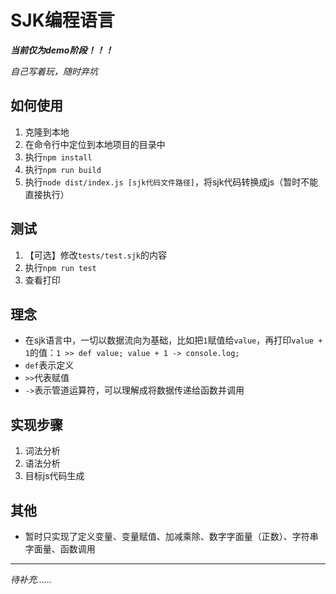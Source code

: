 # SJK编程语言

***当前仅为demo阶段！！！***

*自己写着玩，随时弃坑*

## 如何使用
1. 克隆到本地
2. 在命令行中定位到本地项目的目录中
3. 执行`npm install`
4. 执行`npm run build`
5. 执行`node dist/index.js [sjk代码文件路径]`，将sjk代码转换成js（暂时不能直接执行）

## 测试
1. 【可选】修改`tests/test.sjk`的内容
2. 执行`npm run test`
3. 查看打印

## 理念
+ 在sjk语言中，一切以数据流向为基础，比如把`1`赋值给`value`，再打印`value + 1`的值：`1 >> def value; value + 1 -> console.log;`
+ `def`表示定义
+ `>>`代表赋值
+ `->`表示管道运算符，可以理解成将数据传递给函数并调用

## 实现步骤
1. 词法分析
2. 语法分析
3. 目标js代码生成

## 其他
+ 暂时只实现了定义变量、变量赋值、加减乘除、数字字面量（正数）、字符串字面量、函数调用

---

*待补充……*
